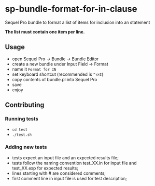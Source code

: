 # sp-bundle-format-for-in-clause
Sequel Pro bundle to format a list of items for inclusion into an statement

**The list must contain one item per line.**

## Usage ##
- open Sequel Pro -> Bundle -> Bundle Editor
- create a new bundle under Input Field -> Format
- name it ```Format for IN```
- set keyboard shortcut (recommended is ```^⌥⌘I```)
- copy contents of bundle.pl into Sequel Pro
- save
- enjoy

## Contributing ##
### Running tests ###
- ```cd test```
- ```./test.sh```

### Adding new tests ###
- tests expect an input file and an expected results file;
- tests follow the naming convention test_XX.in for input file and test_XX.exp for expected results;
- lines starting with # are considered comments;
- first comment line in input file is used for test description; 

